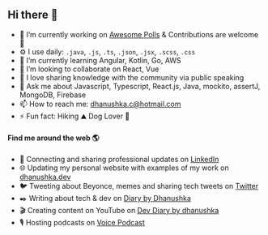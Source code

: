 ## Hi there 👦

- 👾 I’m currently working on [Awesome Polls](https://github.com/dhanushkac/Awesome-Polls) & Contributions are welcome 🧡
- ⚙️ I use daily: `.java`, `.js`, `.ts`, `.json`, `.jsx`, `.scss`, `.css`
- 🌱 I’m currently learning Angular, Kotlin, Go, AWS
- 👯 I’m looking to collaborate on React, Vue
- 🎤 I love sharing knowledge with the community via public speaking
- 💬 Ask me about Javascript, Typescript, React.js, Java, mockito, assertJ, MongoDB, Firebase
- 📫 How to reach me: [dhanushka.c@hotmail.com](mailto:dhanushka.c@hotmail.com)
- ⚡ Fun fact: Hiking ⛰️ Dog Lover 🐶 

#### Find me around the web 🌎
- 💼 Connecting and sharing professional updates on <a href="https://www.linkedin.com/in/dhanushkac/">LinkedIn</a>
- 🌐 Updating my personal website with examples of my work on <a href="https://dhanushka.dev/">dhanushka.dev</a>
- 🐦 Tweeting about Beyonce, memes and sharing tech tweets on <a href="https://twitter.com/_dhanushkac">Twitter</a>
- ✒️ Writing about tech & dev on <a href="https://diarybydhanushka.dev/">Diary by Dhanushka</a>
- 🎬 Creating content on YouTube on <a href="https://www.youtube.com/channel/UCM2zpy5ZLgzFVCbUDsrSUaQ">Dev Diary by dhanushka</a>
- 🎙️ Hosting podcasts on [Voice Podcast](http://voice.foss.lk/)
